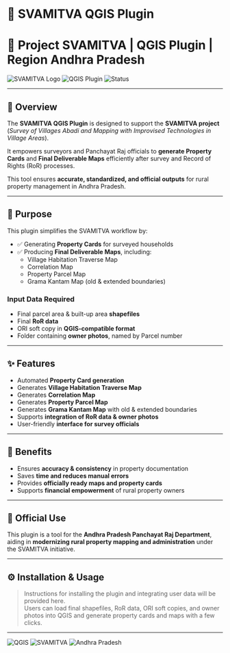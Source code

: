 # 🏡 SVAMITVA QGIS Plugin
# 🏡 Project SVAMITVA | QGIS Plugin | Region Andhra Pradesh

![SVAMITVA Logo](https://img.shields.io/badge/Project-SVAMITVA-blue?style=flat-square) ![QGIS Plugin](https://img.shields.io/badge/Platform-QGIS-green?style=flat-square) ![Status](https://img.shields.io/badge/Status-Active-brightgreen?style=flat-square)

---

## 📌 Overview

The **SVAMITVA QGIS Plugin** is designed to support the **SVAMITVA project**  
(*Survey of Villages Abadi and Mapping with Improvised Technologies in Village Areas*).  

It empowers surveyors and Panchayat Raj officials to **generate Property Cards** and **Final Deliverable Maps** efficiently after survey and Record of Rights (RoR) processes.  

This tool ensures **accurate, standardized, and official outputs** for rural property management in Andhra Pradesh.

---

## 🎯 Purpose

This plugin simplifies the SVAMITVA workflow by:  

- ✅ Generating **Property Cards** for surveyed households  
- ✅ Producing **Final Deliverable Maps**, including:  
  - Village Habitation Traverse Map  
  - Correlation Map  
  - Property Parcel Map  
  - Grama Kantam Map (old & extended boundaries)  

### Input Data Required

- Final parcel area & built-up area **shapefiles**  
- Final **RoR data**  
- ORI soft copy in **QGIS-compatible format**  
- Folder containing **owner photos**, named by Parcel number  

---

## ✨ Features

- Automated **Property Card generation**  
- Generates **Village Habitation Traverse Map**  
- Generates **Correlation Map**  
- Generates **Property Parcel Map**  
- Generates **Grama Kantam Map** with old & extended boundaries  
- Supports **integration of RoR data & owner photos**  
- User-friendly **interface for survey officials**  

---

## 🚀 Benefits

- Ensures **accuracy & consistency** in property documentation  
- Saves **time and reduces manual errors**  
- Provides **officially ready maps and property cards**  
- Supports **financial empowerment** of rural property owners  

---

## 📂 Official Use

This plugin is a tool for the **Andhra Pradesh Panchayat Raj Department**, aiding in **modernizing rural property mapping and administration** under the SVAMITVA initiative.

---

## ⚙️ Installation & Usage

> Instructions for installing the plugin and integrating user data will be provided here.  
> Users can load final shapefiles, RoR data, ORI soft copies, and owner photos into QGIS and generate property cards and maps with a few clicks.

---

![QGIS](https://img.shields.io/badge/QGIS-Plugin-blue?style=flat-square) ![SVAMITVA](https://img.shields.io/badge/Project-SVAMITVA-lightgrey?style=flat-square) ![Andhra Pradesh](https://img.shields.io/badge/Region-Andhra%20Pradesh-orange?style=flat-square)
